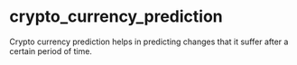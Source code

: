 # crypto_currency_prediction

Crypto currency prediction helps in predicting changes that it suffer after a certain period of time.
